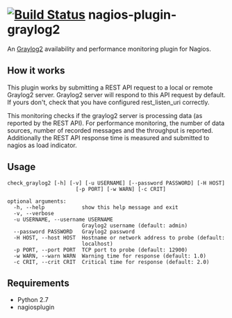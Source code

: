 [![Build Status](https://travis-ci.org/CygnusNetworks/nagios-plugin-graylog2.svg?branch=master)](https://travis-ci.org/CygnusNetworks/nagios-plugin-graylog2)
nagios-plugin-graylog2
======================
An [Graylog2] availability and performance monitoring plugin for Nagios.

[Graylog2]: http://www.graylog2.org

How it works
------------
This plugin works by submitting a REST API request to a local or remote Graylog2 server. Graylog2 server will respond to this API request by default. If yours don't, check that you have configured rest_listen_uri correctly.

This monitoring checks if the graylog2 server is processing data (as reported by the REST API). 
For performance monitoring, the number of data sources, number of recorded messages and the throughput is reported.
Additionally the REST API response time is measured and submitted to nagios as load indicator.


Usage
-----
```
check_graylog2 [-h] [-v] [-u USERNAME] [--password PASSWORD] [-H HOST]
                      [-p PORT] [-w WARN] [-c CRIT]

optional arguments:
  -h, --help            show this help message and exit
  -v, --verbose
  -u USERNAME, --username USERNAME
                        Graylog2 username (default: admin)
  --password PASSWORD   Graylog2 password
  -H HOST, --host HOST  Hostname or network address to probe (default:
                        localhost)
  -p PORT, --port PORT  TCP port to probe (default: 12900)
  -w WARN, --warn WARN  Warning time for response (default: 1.0)
  -c CRIT, --crit CRIT  Critical time for response (default: 2.0)
```

Requirements
------------

- Python 2.7
- nagiosplugin